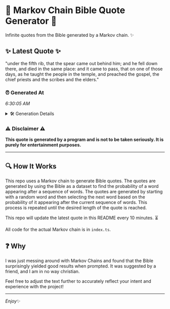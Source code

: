 # 📖 Markov Chain Bible Quote Generator 📖

Infinite quotes from the Bible generated by a Markov chain. ✨

## ✨ Latest Quote ✨
"under the fifth rib, that the spear came out behind him; and he fell down there, and died in the same place: and it came to pass, that on one of those days, as he taught the people in the temple, and preached the gospel, the chief priests and the scribes and the elders."

### ⏰ Generated At
*6:30:05 AM*

<details>
    <summary>🛠️ Generation Details</summary>
    <p>
        <strong>🌱 Seed:</strong> under<br>
        <strong>🔄 Iterations:</strong> 53<br>
        <strong>📜 Context History:</strong><br>[ under ]: the<br>[ under, the ]: fifth<br>[ under, the, fifth ]: rib,<br>[ under, the, fifth, rib, ]: that<br>[ under, the, fifth, rib,, that ]: the<br>[ under, the, fifth, rib,, that, the ]: spear<br>[ the, fifth, rib,, that, the, spear ]: came<br>[ fifth, rib,, that, the, spear, came ]: out<br>[ rib,, that, the, spear, came, out ]: behind<br>[ that, the, spear, came, out, behind ]: him;<br>[ the, spear, came, out, behind, him; ]: and<br>[ spear, came, out, behind, him;, and ]: he<br>[ came, out, behind, him;, and, he ]: fell<br>[ out, behind, him;, and, he, fell ]: down<br>[ behind, him;, and, he, fell, down ]: there,<br>[ him;, and, he, fell, down, there, ]: and<br>[ and, he, fell, down, there,, and ]: died<br>[ he, fell, down, there,, and, died ]: in<br>[ fell, down, there,, and, died, in ]: the<br>[ down, there,, and, died, in, the ]: same<br>[ there,, and, died, in, the, same ]: place:<br>[ and, died, in, the, same, place: ]: and<br>[ died, in, the, same, place:, and ]: it<br>[ in, the, same, place:, and, it ]: came<br>[ the, same, place:, and, it, came ]: to<br>[ same, place:, and, it, came, to ]: pass,<br>[ place:, and, it, came, to, pass, ]: that<br>[ and, it, came, to, pass,, that ]: on<br>[ it, came, to, pass,, that, on ]: one<br>[ came, to, pass,, that, on, one ]: of<br>[ to, pass,, that, on, one, of ]: those<br>[ pass,, that, on, one, of, those ]: days,<br>[ that, on, one, of, those, days, ]: as<br>[ on, one, of, those, days,, as ]: he<br>[ one, of, those, days,, as, he ]: taught<br>[ of, those, days,, as, he, taught ]: the<br>[ those, days,, as, he, taught, the ]: people<br>[ days,, as, he, taught, the, people ]: in<br>[ as, he, taught, the, people, in ]: the<br>[ he, taught, the, people, in, the ]: temple,<br>[ taught, the, people, in, the, temple, ]: and<br>[ the, people, in, the, temple,, and ]: preached<br>[ people, in, the, temple,, and, preached ]: the<br>[ in, the, temple,, and, preached, the ]: gospel,<br>[ the, temple,, and, preached, the, gospel, ]: the<br>[ temple,, and, preached, the, gospel,, the ]: chief<br>[ and, preached, the, gospel,, the, chief ]: priests<br>[ preached, the, gospel,, the, chief, priests ]: and<br>[ the, gospel,, the, chief, priests, and ]: the<br>[ gospel,, the, chief, priests, and, the ]: scribes<br>[ the, chief, priests, and, the, scribes ]: and<br>[ chief, priests, and, the, scribes, and ]: the<br>[ priests, and, the, scribes, and, the ]: elders.<br>
    </p>
</details>

### ⚠️ Disclaimer ⚠️
**This quote is generated by a program and is not to be taken seriously. It is purely for entertainment purposes.**

---

## 🔍 How It Works

This repo uses a Markov chain to generate Bible quotes. The quotes are generated by using the Bible as a dataset to find the probability of a word appearing after a sequence of words. The quotes are generated by starting with a random word and then selecting the next word based on the probability of it appearing after the current sequence of words. This process is repeated until the desired length of the quote is reached.

This repo will update the latest quote in this README every 10 minutes. ⏳

All code for the actual Markov chain is in `index.ts`.

## ❓ Why

I was just messing around with Markov Chains and found that the Bible surprisingly yielded good results when prompted. 
It was suggested by a friend, and I am in no way christian.

Feel free to adjust the text further to accurately reflect your intent and experience with the project!

---

*Enjoy*✨
